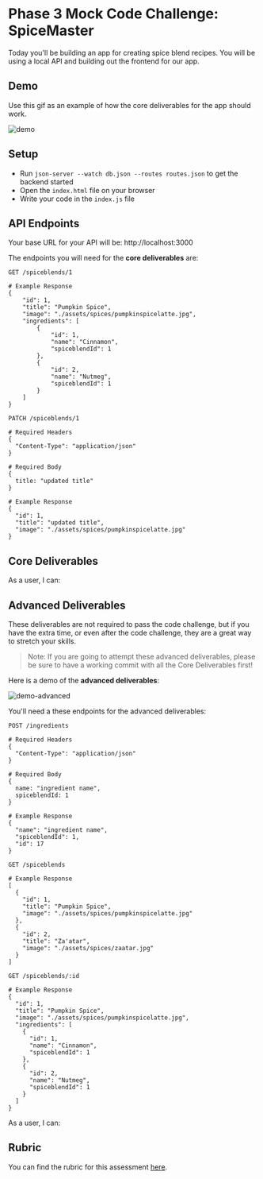 # Phase 3 Mock Code Challenge: SpiceMaster

Today you'll be building an app for creating spice blend recipes. You will be using a local API and building out the frontend for our app.

## Demo

Use this gif as an example of how the core deliverables for the app should work.

![demo](assets/demo-core.gif)

## Setup

- Run `json-server --watch db.json --routes routes.json` to get the backend started
- Open the `index.html` file on your browser
- Write your code in the `index.js` file

## API Endpoints

Your base URL for your API will be: http://localhost:3000

The endpoints you will need for the **core deliverables** are:

```
GET /spiceblends/1

# Example Response
{
    "id": 1,
    "title": "Pumpkin Spice",
    "image": "./assets/spices/pumpkinspicelatte.jpg",
    "ingredients": [
        {
            "id": 1,
            "name": "Cinnamon",
            "spiceblendId": 1
        },
        {
            "id": 2,
            "name": "Nutmeg",
            "spiceblendId": 1
        }
    ]
}
```

```
PATCH /spiceblends/1

# Required Headers
{ 
  "Content-Type": "application/json"
}

# Required Body
{ 
  title: "updated title"
}

# Example Response
{
  "id": 1,
  "title": "updated title",
  "image": "./assets/spices/pumpkinspicelatte.jpg"
}
```

## Core Deliverables

As a user, I can:

<!-- - See the first spice blend (the spice blend with an ID of 1), including its **title**, **image**, and list of **ingredients**, when the page loads. -->
<!-- - Update the **title** of the spice blend on the page when the `#update-form` is submitted, and **still see that change when reloading the page** (the new title should be persisted on the server). -->
<!-- - Add a new **ingredient** to the spice blend when the `#ingredient-form` is submitted. The new ingredient should be displayed on the page (no persistence needed for now). -->

## Advanced Deliverables

These deliverables are not required to pass the code challenge, but if you have the extra time, or even after the code challenge, they are a great way to stretch your skills.

> Note: If you are going to attempt these advanced deliverables, please be sure to have a working commit with all the Core Deliverables first!

Here is a demo of the **advanced deliverables**:

![demo-advanced](assets/demo-advanced.gif)

You'll need a these endpoints for the advanced deliverables:

```
POST /ingredients

# Required Headers
{ 
  "Content-Type": "application/json"
}

# Required Body
{ 
  name: "ingredient name",
  spiceblendId: 1
}

# Example Response
{
  "name": "ingredient name",
  "spiceblendId": 1,
  "id": 17
}
```

```
GET /spiceblends

# Example Response
[
  {
    "id": 1,
    "title": "Pumpkin Spice",
    "image": "./assets/spices/pumpkinspicelatte.jpg"
  },
  {
    "id": 2,
    "title": "Za'atar",
    "image": "./assets/spices/zaatar.jpg"
  }
]
```

```
GET /spiceblends/:id

# Example Response
{
  "id": 1,
  "title": "Pumpkin Spice",
  "image": "./assets/spices/pumpkinspicelatte.jpg",
  "ingredients": [
    {
      "id": 1,
      "name": "Cinnamon",
      "spiceblendId": 1
    },
    {
      "id": 2,
      "name": "Nutmeg",
      "spiceblendId": 1
    }
  ]
}
```

As a user, I can:

<!-- - Persist new ingredients to the server when the `#ingredient-form` is submitted. Make sure to follow the format listed above to make a POST request to `/ingredients`. In the body of the request, the `spiceblendId` will need to be a **number** (not a **string**). -->
<!-- - See all spice blend images in the `#spice-images` div when the page loads. Request the data from the server to get all the spice blends. Then, display the image for each of the spice blends using an `img` tag inside the `#spice-images` div. -->
<!-- - Click on an image from the `#spice-images` div and see all the info about that spice blend displayed inside the `#spice-blend-detail` div. You will need to make another GET request with the spice blend's ID to get the information about the spice blend that was clicked. -->

## Rubric

You can find the rubric for this assessment [here](https://github.com/learn-co-curriculum/se-rubrics/blob/master/module-3.md).
